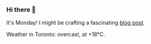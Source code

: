 ### Hi there :wave:

It's Monday! I might be crafting a fascinating [blog post](https://www.benjaminwuethrich.dev).

Weather in Toronto: overcast, at +18°C.

